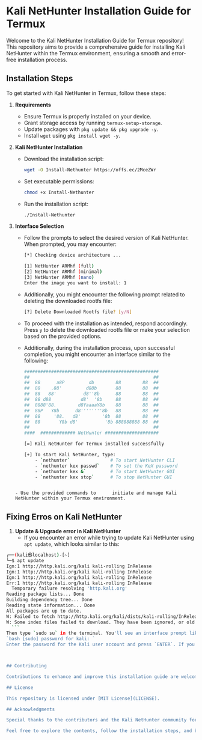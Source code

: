 # Kali NetHunter Installation Guide for Termux

Welcome to the Kali NetHunter Installation Guide for Termux repository! This repository aims to provide a comprehensive guide for installing Kali NetHunter within the Termux environment, ensuring a smooth and error-free installation process.

## Installation Steps

To get started with Kali NetHunter in Termux, follow these steps:

1. **Requirements**
    - Ensure Termux is properly installed on your device.
    - Grant storage access by running
      `termux-setup-storage`.
    - Update packages with
      `pkg update && pkg upgrade -y`.
    - Install `wget` using
      `pkg install wget -y`.

2. **Kali NetHunter Installation**
    - Download the installation script:
      ```bash
      wget -O Install-Nethunter https://offs.ec/2MceZWr
      ```
    - Set executable permissions:
      ```bash
      chmod +x Install-Nethunter
      ```
    - Run the installation script:
      ```bash
      ./Install-Nethunter
      ```

3. **Interface Selection**
    - Follow the prompts to select the desired version of Kali NetHunter. When prompted, you may encounter:
    
      ```bash
      [*] Checking device architecture ... 

      [1] NetHunter ARMhf (full)
      [2] NetHunter ARMhf (minimal)
      [3] NetHunter ARMhf (nano)
      Enter the image you want to install: 1
      ```
    
    - Additionally, you might encounter the following prompt related to deleting the downloaded rootfs file:
    
      ```bash
      [?] Delete Downloaded Rootfs file? [y/N]
      ```
    
    - To proceed with the installation as intended, respond accordingly. Press `y` to delete the downloaded rootfs file or make your selection based on the provided options.

    - Additionally, during the installation process, upon successful completion, you might encounter an interface similar to the following:

      ```bash
      ##################################################
      ##                                              ##
      ##  88      a8P         db        88        88  ##
      ##  88    .88'         d88b       88        88  ##
      ##  88   88'          d8''8b      88        88  ##
      ##  88 d88           d8'  '8b     88        88  ##
      ##  8888'88.        d8YaaaaY8b    88        88  ##
      ##  88P   Y8b      d8''''''''8b   88        88  ##
      ##  88     '88.   d8'        '8b  88        88  ##
      ##  88       Y8b d8'          '8b 888888888 88  ##
      ##                                              ##
      ####  ############# NetHunter ####################
      
      [=] Kali NetHunter for Termux installed successfully
      
      [+] To start Kali NetHunter, type:
          - `nethunter`               # To start NetHunter CLI
          - `nethunter kex passwd`    # To set the KeX password
          - `nethunter kex &`         # To start NetHunter GUI
          - `nethunter kex stop`      # To stop NetHunter GUI
    ```

    - Use the provided commands to      initiate and manage Kali NetHunter within your Termux environment.

## Fixing Erros on Kali NetHunter
1. **Update & Upgrade error in Kali NetHunter**
   - If you encounter an error while trying to update Kali NetHunter using `apt update`, which looks similar to this:

  ```bash
  ┌──(kali㉿localhost)-[~]
  └─$ apt update
  Ign:1 http://http.kali.org/kali kali-rolling InRelease
  Ign:1 http://http.kali.org/kali kali-rolling InRelease
  Ign:1 http://http.kali.org/kali kali-rolling InRelease
  Err:1 http://http.kali.org/kali kali-rolling InRelease
    Temporary failure resolving 'http.kali.org'
  Reading package lists... Done
  Building dependency tree... Done
  Reading state information... Done
  All packages are up to date.
  W: Failed to fetch http://http.kali.org/kali/dists/kali-rolling/InRelease  Temporary failure resolving 'http.kali.org'
  W: Some index files failed to download. They have been ignored, or old ones used instead
    ```
Then type `sudo su` in the terminal. You'll see an interface prompt like this: 
`bash [sudo] password for kali: `
Enter the password for the Kali user account and press `ENTER`. If you are unsure of the password, the default password for the Kali user account is `kali`.



## Contributing

Contributions to enhance and improve this installation guide are welcome! If you find any issues or have suggestions, feel free to submit pull requests or open issues in the repository.

## License

This repository is licensed under [MIT License](LICENSE).

## Acknowledgments

Special thanks to the contributors and the Kali NetHunter community for their valuable contributions and support.

Feel free to explore the contents, follow the installation steps, and begin your Kali NetHunter journey in the Termux environment. Happy hacking!
